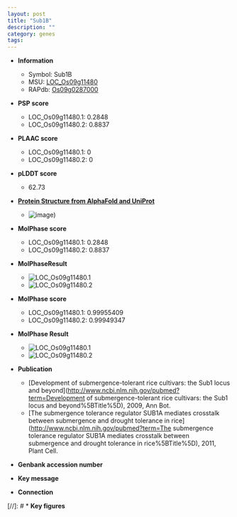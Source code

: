 ```yaml
---
layout: post
title: "Sub1B"
description: ""
category: genes
tags: 
---
```


* **Information**  
    + Symbol: Sub1B  
    + MSU: [LOC_Os09g11480](http://rice.plantbiology.msu.edu/cgi-bin/ORF_infopage.cgi?orf=LOC_Os09g11480)  
    + RAPdb: [Os09g0287000](http://rapdb.dna.affrc.go.jp/viewer/gbrowse_details/irgsp1?name=Os09g0287000)  

* **PSP score**  
    + LOC_Os09g11480.1: 0.2848 
    + LOC_Os09g11480.2: 0.8837 

* **PLAAC score**  
    + LOC_Os09g11480.1: 0 
    + LOC_Os09g11480.2: 0 

* **pLDDT score**
    + 62.73

* **[Protein Structure from AlphaFold and UniProt](https://www.uniprot.org/uniprotkb/Q6EN65/entry#structure)**
    + ![image](https://ricepsp.github.io/images/Q6/AF-Q6EN65-F1.png))

* **MolPhase score**
    + LOC_Os09g11480.1: 0.2848
    + LOC_Os09g11480.2: 0.8837

* **MolPhaseResult**
    + ![LOC_Os09g11480.1](https://ricepsp.github.io/pictures/LOC_Os09g/LOC_Os09g11480.1.png)
    + ![LOC_Os09g11480.2](https://ricepsp.github.io/pictures/LOC_Os09g/LOC_Os09g11480.2.png)

* **MolPhase score**
    + LOC_Os09g11480.1: 0.99955409
    + LOC_Os09g11480.2: 0.99949347

* **MolPhase Result**
    + ![LOC_Os09g11480.1](https://304243504.github.io/Pictures/LOC_Os09g/LOC_Os09g11480.1.png)
    + ![LOC_Os09g11480.2](https://304243504.github.io/Pictures/LOC_Os09g/LOC_Os09g11480.2.png)

* **Publication**  
    + [Development of submergence-tolerant rice cultivars: the Sub1 locus and beyond](http://www.ncbi.nlm.nih.gov/pubmed?term=Development of submergence-tolerant rice cultivars: the Sub1 locus and beyond%5BTitle%5D), 2009, Ann Bot.
    + [The submergence tolerance regulator SUB1A mediates crosstalk between submergence and drought tolerance in rice](http://www.ncbi.nlm.nih.gov/pubmed?term=The submergence tolerance regulator SUB1A mediates crosstalk between submergence and drought tolerance in rice%5BTitle%5D), 2011, Plant Cell.

* **Genbank accession number**  

* **Key message**  

* **Connection**  

[//]: # * **Key figures**  


